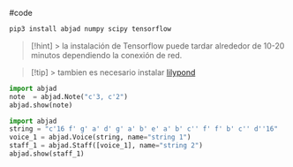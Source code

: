 #code 

```bash
pip3 install abjad numpy scipy tensorflow
```


> [!hint] >  la instalación de Tensorflow
> puede tardar alrededor de 10-20 minutos dependiendo la conexión de red. 

>[!tip] > tambien es necesario instalar [lilypond](https://lilypond.org/doc/v2.23/Documentation/web/windows)


```python
import abjad
note  = abjad.Note("c'3, c'2")
abjad.show(note)
```

```python
import abjad
string = "c'16 f' g' a' d' g' a' b' e' a' b' c'' f' f' b' c'' d''16"
voice_1 = abjad.Voice(string, name="string 1")
staff_1 = abjad.Staff([voice_1], name="string 2")
abjad.show(staff_1)
```